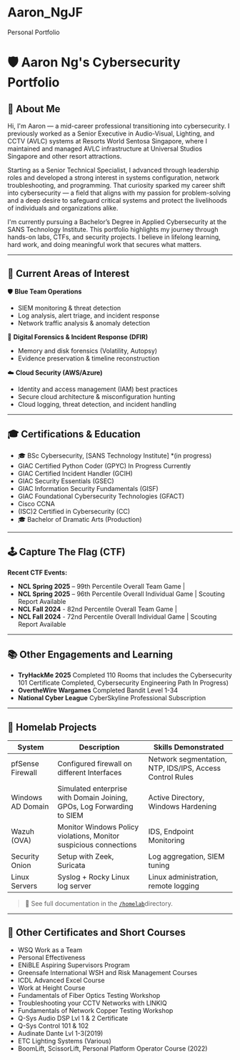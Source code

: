 # Aaron_NgJF
Personal Portfolio

# 🛡️ Aaron Ng's Cybersecurity Portfolio

## 👋 About Me


Hi, I'm Aaron — a mid-career professional transitioning into cybersecurity. I previously worked as a Senior Executive in Audio-Visual, Lighting, and CCTV (AVLC) systems at Resorts World Sentosa Singapore, where I maintained and managed AVLC infrastructure at Universal Studios Singapore and other resort attractions.

Starting as a Senior Technical Specialist, I advanced through leadership roles and developed a strong interest in systems configuration, network troubleshooting, and programming. That curiosity sparked my career shift into cybersecurity — a field that aligns with my passion for problem-solving and a deep desire to safeguard critical systems and protect the livelihoods of individuals and organizations alike.

I'm currently pursuing a Bachelor’s Degree in Applied Cybersecurity at the SANS Technology Institute. This portfolio highlights my journey through hands-on labs, CTFs, and security projects. I believe in lifelong learning, hard work, and doing meaningful work that secures what matters.

---

## 🧠 Current Areas of Interest

🛡️ **Blue Team Operations**  
- SIEM monitoring & threat detection  
- Log analysis, alert triage, and incident response  
- Network traffic analysis & anomaly detection  

🧪 **Digital Forensics & Incident Response (DFIR)**  
- Memory and disk forensics (Volatility, Autopsy)   
- Evidence preservation & timeline reconstruction  

☁️ **Cloud Security (AWS/Azure)**  
- Identity and access management (IAM) best practices  
- Secure cloud architecture & misconfiguration hunting  
- Cloud logging, threat detection, and incident handling  

---

## 🎓 Certifications & Education

- 🎓 BSc Cybersecurity, [SANS Technology Institute] *(in progress)
-  GIAC Certified Python Coder (GPYC) In Progress Currently
-  GIAC Certified Incident Handler (GCIH)
-  GIAC Security Essentials (GSEC)
-  GIAC Information Security Fundamentals (GISF) 
-  GIAC Foundational Cybersecurity Technologies (GFACT) 
-  Cisco CCNA 
-  (ISC)2 Certified in Cybersecurity (CC)
-  🎓 Bachelor of Dramatic Arts (Production)

---

## 🕹️ Capture The Flag (CTF)

**Recent CTF Events:**

-  **NCL Spring 2025** – 99th Percentile Overall Team Game | 
-  **NCL Spring 2025** – 96th Percentile Overall Individual Game | Scouting Report Available
-  **NCL Fall 2024** - 82nd Percentile Overall Team Game |
-  **NCL Fall 2024** - 72nd Percentile Overall Individual Game | Scouting Report Available

---

##  📚 Other Engagements and Learning

-  **TryHackMe 2025** Completed 110 Rooms that includes the Cybersecurity 101 Certificate Completed, Cybersecurity Engineering Path In Progress)
-  **OvertheWire Wargames** Completed Bandit Level 1-34
-  **National Cyber League** CyberSkyline Professional Subscription

---

## 🔧 Homelab Projects

| System | Description | Skills Demonstrated |
|--------|-------------|----------------------|
| pfSense Firewall | Configured firewall on different Interfaces  | Network segmentation, NTP, IDS/IPS, Access Control Rules |
| Windows AD Domain | Simulated enterprise with Domain Joining, GPOs, Log Forwarding to SIEM | Active Directory, Windows Hardening |
| Wazuh (OVA) | Monitor Windows Policy violations, Monitor suspicious connections | IDS, Endpoint Monitoring |
| Security Onion | Setup with Zeek, Suricata | Log aggregation, SIEM tuning | (In Progress)
| Linux Servers | Syslog + Rocky Linux log server | Linux administration, remote logging | (In Progress)

> 📁 See full documentation in the [`/homelab`](/homelab)directory.

---

 ## 📜 Other Certificates and Short Courses
- WSQ Work as a Team
- Personal Effectiveness
- ENiBLE Aspiring Supervisors Program
- Greensafe International WSH and Risk Management Courses
- ICDL Advanced Excel Course
- Work at Height Course
- Fundamentals of Fiber Optics Testing Workshop
- Troubleshooting your CCTV Networks with LINKIQ
- Fundamentals of Network Copper Testing Workshop
- Q-Sys Audio DSP Lvl 1 & 2 Certificate
- Q-Sys Control 101 & 102
- Audinate Dante Lvl 1-3(2019)
- ETC Lighting Systems (Various)
- BoomLift, ScissorLift, Personal Platform Operator Course (2022)
